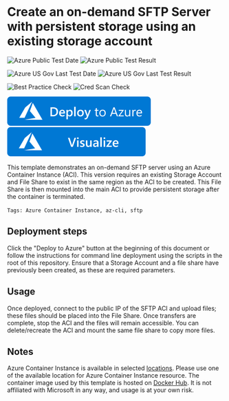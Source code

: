 # Create an on-demand SFTP Server with persistent storage using an existing storage account

![Azure Public Test Date](https://azurequickstartsservice.blob.core.windows.net/badges/201-aci-sftp-files-existing-storage/PublicLastTestDate.svg)
![Azure Public Test Result](https://azurequickstartsservice.blob.core.windows.net/badges/201-aci-sftp-files-existing-storage/PublicDeployment.svg)

![Azure US Gov Last Test Date](https://azurequickstartsservice.blob.core.windows.net/badges/201-aci-sftp-files-existing-storage/FairfaxLastTestDate.svg)
![Azure US Gov Last Test Result](https://azurequickstartsservice.blob.core.windows.net/badges/201-aci-sftp-files-existing-storage/FairfaxDeployment.svg)

![Best Practice Check](https://azurequickstartsservice.blob.core.windows.net/badges/201-aci-sftp-files-existing-storage/BestPracticeResult.svg)
![Cred Scan Check](https://azurequickstartsservice.blob.core.windows.net/badges/201-aci-sftp-files-existing-storage/CredScanResult.svg)

[![Deploy To Azure](https://raw.githubusercontent.com/Azure/azure-quickstart-templates/master/1-CONTRIBUTION-GUIDE/images/deploytoazure.svg?sanitize=true)](https://portal.azure.com/#create/Microsoft.Template/uri/https%3A%2F%2Fraw.githubusercontent.com%2FAzure%2Fazure-quickstart-templates%2Fmaster%2F201-aci-sftp-files%2Fazuredeploy.json)
[![Visualize](https://raw.githubusercontent.com/Azure/azure-quickstart-templates/master/1-CONTRIBUTION-GUIDE/images/visualizebutton.svg?sanitize=true)](http://armviz.io/#/?load=https%3A%2F%2Fraw.githubusercontent.com%2FAzure%2Fazure-quickstart-templates%2Fmaster%2F201-sftp-files%2Fazuredeploy.json)

This template demonstrates an on-demand SFTP server using an Azure Container
Instance (ACI). This version requires an existing Storage Account and File Share
to exist in the same region as the ACI to be created. This File Share is then
mounted into the main ACI to provide persistent storage after the container is
terminated.

`Tags: Azure Container Instance, az-cli, sftp`

## Deployment steps

Click the "Deploy to Azure" button at the beginning of this document or follow
the instructions for command line deployment using the scripts in the root of
this repository. Ensure that a Storage Account and a file share have previously
been created, as these are required parameters.

## Usage

Once deployed, connect to the public IP of the SFTP ACI and upload files; these
files should be placed into the File Share. Once transfers are complete, stop
the ACI and the files will remain accessible. You can delete/recreate the ACI
and mount the same file share to copy more files.

## Notes

Azure Container Instance is available in selected
[locations](https://docs.microsoft.com/en-us/azure/container-instances/container-instances-quotas#region-availability).
Please use one of the available location for Azure Container Instance resource.
The container image used by this template is hosted on
[Docker Hub](https://hub.docker.com/r/atmoz/sftp). It is not affiliated with
Microsoft in any way, and usage is at your own risk.
